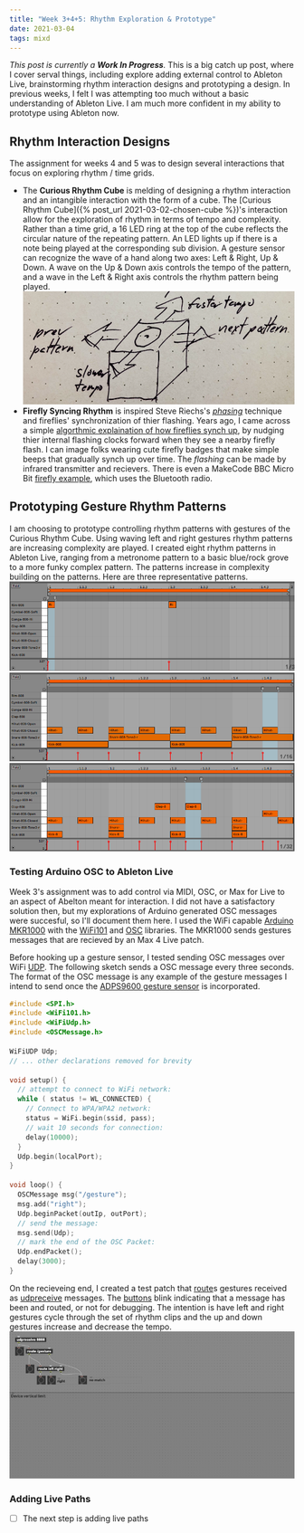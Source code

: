 ```yaml
---
title: "Week 3+4+5: Rhythm Exploration & Prototype"
date: 2021-03-04
tags: mixd
---
```

*This post is currently a **Work In Progress**.* This is a big catch up post, where I cover serval things, including explore adding external control to Ableton Live, brainstorming rhythm interaction designs and prototyping a design. In previous weeks, I felt I was attempting too much without a basic understanding of Ableton Live. I am much more confident in my ability to prototype using Ableton now.

## Rhythm Interaction Designs
The assignment for weeks 4 and 5 was to design several interactions that focus on exploring rhythm / time grids.
* The **Curious Rhythm Cube** is melding of designing a rhythm interaction and an intangible interaction with the form of a cube. The [Curious Rhythm Cube]({% post_url 2021-03-02-chosen-cube %})'s interaction allow for the exploration of rhythm in terms of tempo and complexity. Rather than a time grid, a 16 LED ring at the top of the cube reflects the circular nature of the repeating pattern. An LED lights up if there is a note being played at the corresponding sub division. A gesture sensor can recognize the wave of a hand along two axes: Left & Right, Up & Down. A wave on the Up & Down axis controls the tempo of the pattern, and a wave in the Left & Right axis controls the rhythm pattern being played.
![](/images/rhythmCube.png) 
* **Firefly Syncing Rhythm** is inspired Steve Riechs's [*phasing*](https://en.wikipedia.org/wiki/Phase_music) technique and fireflies' synchronization of thier flashing. Years ago, I came across a simple [algorthmic explaination of how fireflies synch up](https://ncase.me/fireflies/), by nudging thier internal flashing clocks forward when they see a nearby firefly flash. I can image folks wearing cute firefly badges that make simple beeps that gradually synch up over time. The *flashing* can be made by infrared transmitter and recievers. There is even a MakeCode BBC Micro Bit [firefly example](https://makecode.microbit.org/projects/fireflies), which uses the Bluetooth radio.

## Prototyping Gesture Rhythm Patterns
I am choosing to prototype controlling rhythm patterns with gestures of the Curious Rhythm Cube. Using waving left and right gestures rhythm patterns are increasing complexity are played. I created eight rhythm patterns in Ableton Live, ranging from a metronome pattern to a basic blue/rock grove to a more funky complex pattern. The patterns increase in complexity building on the patterns. Here are three representative patterns.
![](/images/rhythmTikTik.png)
![](/images/rhythmBlues.png)
![](/images/rhythmZigZag.png)

### Testing Arduino OSC to Ableton Live
Week 3's assignment was to add control via MIDI, OSC, or Max for Live to an aspect of Abelton meant for interaction. I did not have a satisfactory solution then, but my explorations of Arduino generated OSC messages were succesful, so I'll document them here. I used the WiFi capable [Arduino MKR1000](https://store.arduino.cc/usa/arduino-mkr1000) with the [WiFi101](https://www.arduino.cc/en/Reference/WiFi101) and [OSC](https://www.arduino.cc/reference/en/libraries/osc/) libraries. The MKR1000 sends gestures messages that are recieved by an Max 4 Live patch.

Before hooking up a gesture sensor, I tested sending OSC messages over WiFi [UDP](https://en.wikipedia.org/wiki/User_Datagram_Protocol). The following sketch sends a OSC message every three seconds. The format of the OSC message is any example of the gesture messages I intend to send once the [ADPS9600 gesture sensor](https://www.sparkfun.com/products/12787) is incorporated.
```C++
#include <SPI.h>
#include <WiFi101.h>
#include <WiFiUdp.h>
#include <OSCMessage.h>

WiFiUDP Udp;
// ... other declarations removed for brevity

void setup() {
  // attempt to connect to WiFi network:
  while ( status != WL_CONNECTED) {
    // Connect to WPA/WPA2 network:
    status = WiFi.begin(ssid, pass);
    // wait 10 seconds for connection:
    delay(10000);
  }
  Udp.begin(localPort);
}

void loop() {
  OSCMessage msg("/gesture");
  msg.add("right");
  Udp.beginPacket(outIp, outPort);
  // send the message:
  msg.send(Udp);
  // mark the end of the OSC Packet:
  Udp.endPacket();
  delay(3000);
}
```
On the recieveing end, I created a test patch that [route](https://docs.cycling74.com/max8/refpages/route)s gestures received as [udpreceive](https://docs.cycling74.com/max8/refpages/udpreceive) messages. The [buttons](https://docs.cycling74.com/max8/refpages/button) blink indicating that a message has been and routed, or not for debugging. The intention is have left and right gestures cycle through the set of rhythm clips and the up and down gestures increase and decrease the tempo.
![](/images/oscGestures.png)

### Adding Live Paths
- [ ] The next step is adding live paths